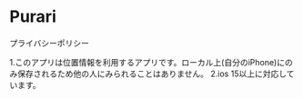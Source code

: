 # Purari
プライバシーポリシー

1.このアプリは位置情報を利用するアプリです。ローカル上(自分のiPhone)にのみ保存されるため他の人にみられることはありません。
2.ios 15以上に対応しています。
